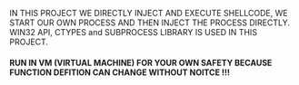 IN THIS PROJECT WE DIRECTLY INJECT AND EXECUTE SHELLCODE, WE START OUR OWN PROCESS AND THEN INJECT THE PROCESS DIRECTLY.
WIN32 API, CTYPES and SUBPROCESS LIBRARY IS USED IN THIS PROJECT.

#### RUN IN VM (VIRTUAL MACHINE) FOR YOUR OWN SAFETY BECAUSE FUNCTION DEFITION CAN CHANGE WITHOUT NOITCE !!!  ####
